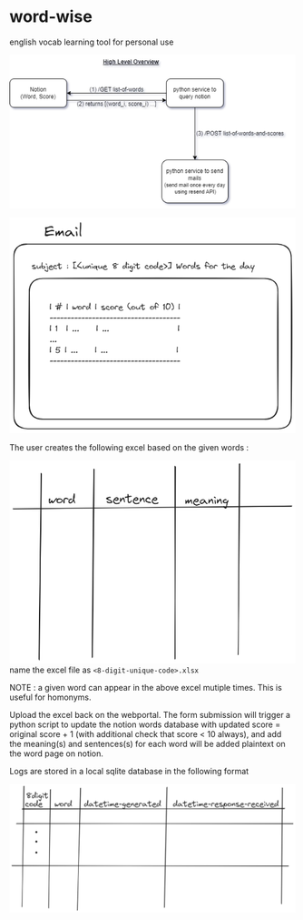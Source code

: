 # word-wise
english vocab learning tool for personal use

![High Level Overiew](./high-level-overview.png)

![email](./email.png)

The user creates the following excel based on the given words :

![excel](./excel.png)
name the excel file as `<8-digit-unique-code>.xlsx`

NOTE : a given word can appear in the above excel mutiple times. This is useful for homonyms.

Upload the excel back on the webportal. The form submission will trigger a python script to update the notion words database with updated score = original score + 1 (with additional check that score < 10 always), and add the meaning(s) and sentences(s) for each word will be added plaintext on the word page on notion.

Logs are stored in a local sqlite database in the following format

![logs](./logs.png)